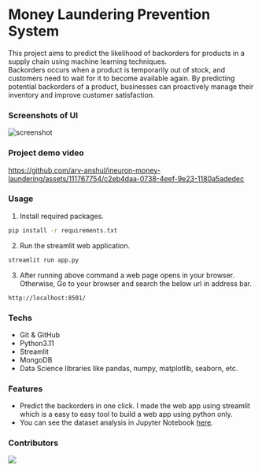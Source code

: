 # Money Laundering Prevention System

This project aims to predict the likelihood of backorders for products in a supply chain using machine learning techniques.  
Backorders occurs when a product is temporarily out of stock, and customers need to wait for it to become available again. By predicting potential backorders of a product, businesses can proactively manage their inventory and improve customer satisfaction.

### Screenshots of UI

![screenshot](./assets/screenshots/1.png)

### Project demo video

https://github.com/arv-anshul/ineuron-money-laundering/assets/111767754/c2eb4daa-0738-4eef-9e23-1180a5adedec

### Usage

1. Install required packages.

```sh
pip install -r requirements.txt
```

2. Run the streamlit web application.

```sh
streamlit run app.py
```

3. After running above command a web page opens in your browser.  
   Otherwise, Go to your browser and search the below url in address bar.

```
http://localhost:8501/
```

### Techs

- Git & GitHub
- Python3.11
- Streamlit
- MongoDB
- Data Science libraries like pandas, numpy, matplotlib, seaborn, etc.

### Features

- Predict the backorders in one click. I made the web app using streamlit which is a easy to easy tool to build a web app using python only.
- You can see the dataset analysis in Jupyter Notebook [here](./notebooks).

### Contributors

<a href="https://github.com/arv-anshul/ineuron-money-laundering/graphs/contributors">
  <img src="https://contrib.rocks/image?repo=arv-anshul/ineuron-money-laundering" />
</a>
